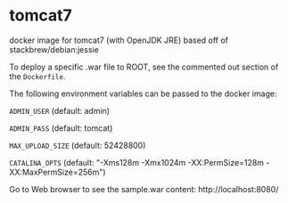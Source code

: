tomcat7
==================

docker image for tomcat7 (with OpenJDK JRE)
based off of stackbrew/debian:jessie

To deploy a specific .war file to ROOT, see the commented out section of the `Dockerfile`.

The following environment variables can be passed to the docker image:

`ADMIN_USER` (default: admin)

`ADMIN_PASS` (default: tomcat)

`MAX_UPLOAD_SIZE` (default: 52428800)

`CATALINA_OPTS` (default: "-Xms128m -Xmx1024m -XX:PermSize=128m -XX:MaxPermSize=256m")


Go to Web browser to see the sample.war content: http://localhost:8080/
